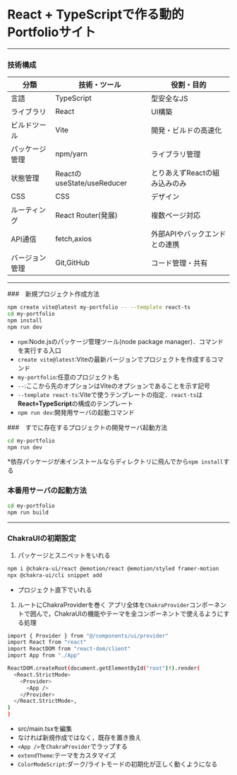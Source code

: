 # React + TypeScriptで作る動的Portfolioサイト

---

### 技術構成
|分類|技術・ツール|役割・目的|
|---|---|---|
|言語|TypeScript|型安全なJS|
|ライブラリ|React|UI構築|
|ビルドツール|Vite|開発・ビルドの高速化|
|パッケージ管理|npm/yarn|ライブラリ管理|
|状態管理|ReactのuseState/useReducer|とりあえずReactの組み込みのみ|
|CSS|CSS|デザイン|
|ルーティング|React Router(発展)|複数ページ対応|
|API通信|fetch,axios|外部APIやバックエンドとの連携|
|バージョン管理|Git,GitHub|コード管理・共有|

---

###　新規プロジェクト作成方法

```bash
npm create vite@latest my-portfolio -- --template react-ts
cd my-portfolio
npm install
npm run dev
```
- `npm`:Node.jsのパッケージ管理ツール(node package manager)．コマンドを実行する入口
- `create vite@latest`:Viteの最新バージョンでプロジェクトを作成するコマンド
- `my-portfolio`:任意のプロジェクト名
- `--`:ここから先のオプションはViteのオプションであることを示す記号
- `--template react-ts`:Viteで使うテンプレートの指定．`react-ts`は**React+TypeScript**の構成のテンプレート
- `npm run dev`:開発用サーバの起動コマンド

###　すでに存在するプロジェクトの開発サーバ起動方法

```bash
cd my-portfolio
npm run dev
```
*依存パッケージが未インストールならディレクトリに飛んでから`npm install`する

### 本番用サーバの起動方法

```bash
cd my-portfolio
npm run build
```

---

### ChakraUIの初期設定

1. パッケージとスニペットをいれる

```bash
npm i @chakra-ui/react @emotion/react @emotion/styled framer-motion
npx @chakra-ui/cli snippet add
```
- プロジェクト直下でいれる

1. ルートにChakraProviderを巻く
アプリ全体を`ChakraProvider`コンポーネントで囲んで，ChakraUIの機能やテーマを全コンポーネントで使えるようにする処理

```bash
import { Provider } from "@/components/ui/provider"
import React from "react"
import ReactDOM from "react-dom/client"
import App from "./App"

ReactDOM.createRoot(document.getElementById("root")!).render(
  <React.StrictMode>
    <Provider>
      <App />
    </Provider>
  </React.StrictMode>,
)
)
```

- src/main.tsxを編集
- なければ新規作成ではなく，既存を置き換え
- `<App />`を`ChakraProvider`でラップする
- `extendTheme`:テーマをカスタマイズ
- `ColorModeScript`:ダーク/ライトモードの初期化が正しく動くようになる


